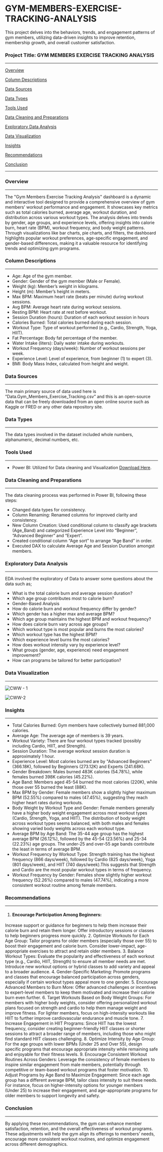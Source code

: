 # GYM-MEMBERS-EXERCISE-TRACKING-ANALYSIS
This project delves into the behaviors, trends, and engagement patterns of gym members,  utilizing data-driven insights to improve retention, membership growth, and overall customer satisfaction.

### Project Title: GYM MEMBERS EXERCISE TRACKING ANALYSIS
---

[Overview](#overview)

[Column Descriptions](#column-descriptions)

[Data Sources](#data-sources)

[Data Types](#data-types)

[Tools Used](#tools-used)

[Data Cleaning and Preparations](#data-cleaning-and-preparations)

[Exploratory Data Analysis](#exploratory-data-analysis)

[Data Visualization](#data-visualization)

[Insights](#insights)

[Recommendations](#recommendations)

[Conclusion](#conclusion)

---

### Overview
---
The "Gym Members Exercise Tracking Analysis" dashboard is a dynamic and interactive tool designed to provide a comprehensive overview of gym members' workout performance and engagement. It showcases key metrics such as total calories burned, average age, workout duration, and distribution across various workout types. The analysis delves into trends by gender, age groups, and experience levels, offering insights into calorie burn, heart rate (BPM), workout frequency, and body weight patterns. Through visualizations like bar charts, pie charts, and filters, the dashboard highlights popular workout preferences, age-specific engagement, and gender-based differences, making it a valuable resource for identifying trends and optimizing gym programs.

### Column Descriptions
---
- Age: Age of the gym member.
- Gender: Gender of the gym member (Male or Female).
- Weight (kg): Member’s weight in kilograms.
- Height (m): Member’s height in meters.
- Max BPM: Maximum heart rate (beats per minute) during workout sessions.
- Avg BPM: Average heart rate during workout sessions.
- Resting BPM: Heart rate at rest before workout.
- Session Duration (hours): Duration of each workout session in hours
- Calories Burned: Total calories burned during each session.
- Workout Type: Type of workout performed (e.g., Cardio, Strength, Yoga, HIIT).
- Fat Percentage: Body fat percentage of the member.
- Water Intake (liters): Daily water intake during workouts.
- Workout Frequency (days/week): Number of workout sessions per week.
- Experience Level: Level of experience, from beginner (1) to expert (3).
- BMI: Body Mass Index, calculated from height and weight.

### Data Sources
---
The main primary source of data used here is “Data.Gym_Members_Exercise_Tracking.csv” and this is an open-source data that can be freely downloaded from an open online source such as Kaggle or FRED or any other data repository site.

### Data Types
---
The data types involved in the dataset included whole numbers, alphanumeric, decimal numbers, etc.

### Tools Used
---
- Power BI: Utilized for Data cleaning and Visualization [Download Here](https://www.microsoft.com).

### Data Cleaning and Preparations
---
The data cleaning process was performed in Power BI, following these steps:
- Changed data types for consistency.
- Column Renaming: Renamed columns for improved clarity and consistency.
- New Column Creation: Used conditional column to classify age brackets (Age_Band) and categorized Experience Level into “Beginner”, 
  “Advanced Beginner” and “Expert”.
- Created conditional column “Age sort” to arrange “Age Band” in order.
- Executed DAX to calculate Average Age and Session Duration amongst members.

### Exploratory Data Analysis
---
EDA involved the exploratory of Data to answer some questions about the data such as;
- What is the total calorie burn and average session duration?
- Which age group contributes most to calorie burn?
- Gender-Based Analysis
- How do calorie burn and workout frequency differ by gender?
- Which gender has a higher max and average BPM?
- Which age group maintains the highest BPM and workout frequency?
- How does calorie burn vary across age groups?
- Which workout type is most popular and burns the most calories?
- Which workout type has the highest BPM?
- Which experience level burns the most calories?
- How does workout intensity vary by experience level?
- What groups (gender, age, experience) need engagement improvement?
- How can programs be tailored for better participation?

### Data Visualization
---

![CWW - 1](https://github.com/user-attachments/assets/a6353989-b49c-413b-9ce5-5a89fe913ee5)





![CWW-2](https://github.com/user-attachments/assets/62710671-8371-422f-94ee-7cab81b78a3a)


### Insights
---
- Total Calories Burned: Gym members have collectively burned 881,000 calories.
- Average Age: The average age of members is 39 years.
- Workout Variety: There are four workout types tracked (possibly including Cardio, HIIT, and Strength).
- Session Duration: The average workout session duration is approximately 1 hour.
- Experience Level: Most calories burned are by "Advanced Beginners" (366.18K), followed by Beginners (273.12K) and 
  Experts (241.68K).
- Gender Breakdown: Males burned 483K calories (54.78%), while females burned 398K calories (45.22%).
- Age Band: Members aged 45-54 burned the most calories (220K), while those over 55 burned the least (88K).
- Max BPM by Gender: Female members show a slightly higher maximum BPM (52.55%) compared to males (47.45%), 
  suggesting they reach higher heart rates during workouts.
- Body Weight by Workout Type and Gender: Female members generally have a higher body weight engagement across most 
  workout types (Cardio, Strength, Yoga, and HIIT). The distribution of body weight across workout types seems 
  balanced, with both males and females showing varied body weights across each workout type.
- Average BPM by Age Band: The 35-44 age group has the highest average BPM (26.12%), followed by the 45-54 (23.56%) 
  and 25-34 (22.23%) age groups. The under-25 and over-55 age bands contribute the least in terms of average BPM.
- Workout Frequency by Workout Type: Strength training has the highest frequency (866 days/week), followed by Cardio 
  (825 days/week), Yoga (801 days/week), and HIIT (740 days/week).This suggests that Strength and Cardio are the 
  most popular workout types in terms of frequency.
- Workout Frequency by Gender: Females show slightly higher workout frequency (52.26%) compared to males (47.74%), 
  indicating a more consistent workout routine among female members.

### Recommendations
---
1. #### Encourage Participation Among Beginners:
Increase support or guidance for beginners to help them increase their calorie burn and retain them longer.
Offer introductory sessions or classes to help beginners progress more quickly.
2. Optimize Workouts for Each Age Group:
Tailor programs for older members (especially those over 55) to boost their engagement and calorie burn.
Consider lower-impact, age-appropriate exercises to attract and retain older members.
3. Balance Workout Types:
Evaluate the popularity and effectiveness of each workout type (e.g., Cardio, HIIT, Strength) to ensure all member needs are met.
Introduce new workout options or hybrid classes to add variety and appeal to a broader audience.
4. Gender-Specific Marketing:
Promote programs and classes that encourage balanced participation across genders, especially if certain workout types appeal more to one gender.
5. Encourage Advanced Members to Burn More:
Offer advanced challenges or incentives to expert-level members to keep them motivated and increase their calorie burn even further.
6. Target Workouts Based on Body Weight Groups:
For members with higher body weights, consider offering personalized workout plans focused on strength and cardio to help them manage weight and improve fitness.
For lighter members, focus on high-intensity workouts like HIIT to further improve cardiovascular endurance and muscle tone.
7. Increase Engagement in HIIT Programs:
Since HIIT has the lowest frequency, consider creating beginner-friendly HIIT classes or shorter sessions to attract a broader range of members, including those who might find standard HIIT classes challenging.
8. Optimize Intensity by Age Group:
For the age groups with lower BPMs (Under 25 and Over 55), design specific programs that encourage appropriate intensity while remaining safe and enjoyable for their fitness levels.
9. Encourage Consistent Workout Routines Across Genders:
Leverage the consistency of female members to inspire similar engagement from male members, potentially through competitive or team-based workout programs that foster motivation.
10. Adjust Programs by Age Band to Maximize Engagement:
Since each age group has a different average BPM, tailor class intensity to suit these needs. For instance, focus on higher-intensity options for younger members (Under 25) to increase their engagement, and age-appropriate programs for older members to support longevity and safety.

### Conclusion
---
By applying these recommendations, the gym can enhance member satisfaction, retention, and the overall effectiveness of workout programs. These adjustments will help the gym align its offerings to members’   needs, encourage more consistent workout routines, and optimize engagement across different demographics.
